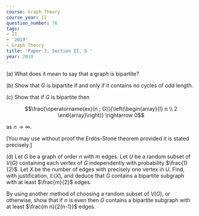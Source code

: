 ```yaml
---
course: Graph Theory
course_year: II
question_number: 76
tags:
- II
- '2019'
- Graph Theory
title: 'Paper 3, Section II, G '
year: 2019
---
```




(a) What does it mean to say that a graph is bipartite?

(b) Show that $G$ is bipartite if and only if it contains no cycles of odd length.

(c) Show that if $G$ is bipartite then

$$\frac{\operatorname{ex}(n ; G)}{\left(\begin{array}{l}
n \\
2
\end{array}\right)} \rightarrow 0$$

as $n \rightarrow \infty$.

[You may use without proof the Erdós-Stone theorem provided it is stated precisely.]

(d) Let $G$ be a graph of order $n$ with $m$ edges. Let $U$ be a random subset of $V(G)$ containing each vertex of $G$ independently with probability $\frac{1}{2}$. Let $X$ be the number of edges with precisely one vertex in $U$. Find, with justification, $\mathbb{E}(X)$, and deduce that $G$ contains a bipartite subgraph with at least $\frac{m}{2}$ edges.

By using another method of choosing a random subset of $V(G)$, or otherwise, show that if $n$ is even then $G$ contains a bipartite subgraph with at least $\frac{m n}{2(n-1)}$ edges.